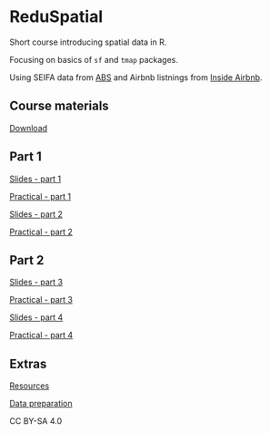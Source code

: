 # ReduSpatial

Short course introducing spatial data in R.

Focusing on basics of `sf` and `tmap` packages.

Using SEIFA data from [ABS](http://www.abs.gov.au/AUSSTATS/abs@.nsf/Lookup/2033.0.55.001Main+Features12016?OpenDocument) and Airbnb listnings from [Inside Airbnb](http://insideairbnb.com/about.html). 

## Course materials

[Download](https://github.com/RPanczak/ReduSpatial/archive/master.zip)

## Part 1

[Slides - part 1](https://rpanczak.github.io/ReduSpatial/03_slides_part_1.html)

[Practical - part 1](https://rpanczak.github.io/ReduSpatial/04_prac_part_1.html)

[Slides - part 2](https://rpanczak.github.io/ReduSpatial/05_slides_part_2.html)

[Practical - part 2](https://rpanczak.github.io/ReduSpatial/06_prac_part_2.html)


## Part 2

[Slides - part 3](https://rpanczak.github.io/ReduSpatial/07_slides_part_3.html)

[Practical - part 3](https://rpanczak.github.io/ReduSpatial/08_prac_part_3.html)

[Slides - part 4](https://rpanczak.github.io/ReduSpatial/09_slides_part_4.html)

[Practical - part 4](https://rpanczak.github.io/ReduSpatial/10_prac_part_4.html)


## Extras

[Resources](https://rpanczak.github.io/ReduSpatial/99_resources.html)

[Data preparation](https://rpanczak.github.io/ReduSpatial/00_data_prep.html)


CC BY-SA 4.0
